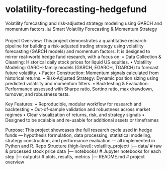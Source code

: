 # volatility-forecasting-hedgefund
Volatility forecasting and risk-adjusted strategy modeling using GARCH and momentum factors.
📊 Smart Volatility Forecasting & Momentum Strategy

Project Overview:
This project demonstrates a quantitative research pipeline for building a risk-adjusted trading strategy using volatility forecasting (GARCH models) and momentum factors. It is designed to mirror real-world hedge fund research, with a focus on:
	•	Data Collection & Cleaning: Historical daily stock prices for liquid US equities.
	•	Volatility Modeling: GARCH-family models (GARCH, EGARCH, TGARCH) to forecast future volatility.
	•	Factor Construction: Momentum signals calculated from historical returns.
	•	Risk-Adjusted Strategy: Dynamic position sizing using predicted volatility and momentum filters.
	•	Backtesting & Evaluation: Performance assessed with Sharpe ratio, Sortino ratio, max drawdown, turnover, and robustness tests.

Key Features:
	•	Reproducible, modular workflow for research and backtesting
	•	Out-of-sample validation and robustness across market regimes
	•	Clear visualization of returns, risk, and strategy signals
	•	Designed to be scalable and re-usable for additional assets or timeframes

Purpose:
This project showcases the full research cycle used in hedge funds — hypothesis formulation, data processing, statistical modeling, strategy construction, and performance evaluation — all implemented in Python and R.
Repo Structure (high-level):
volatility_project/
├─ data/           # raw & processed stock price data
├─ notebooks/      # Jupyter notebooks for each step
├─ outputs/        # plots, results, metrics
├─ README.md       # project overview
